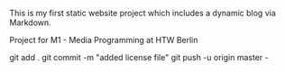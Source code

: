 This is my first static website project 
which includes a dynamic blog via Markdown. 

Project for M1 - Media Programming at HTW Berlin


git add .
git commit -m "added license file"
git push -u origin master - 